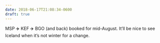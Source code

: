 ```yaml
---
date: 2018-06-17T21:08:34-0600
draft: true
---
```




MSP ✈️ KEF ✈️ BGO (and back) booked for mid-August. It’ll be nice to see Iceland when it’s not winter for a change.



